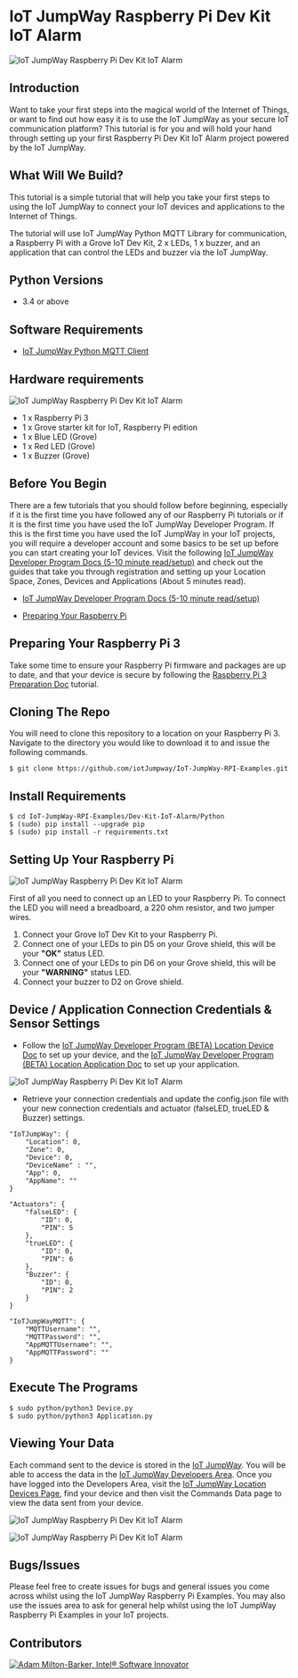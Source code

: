 # IoT JumpWay Raspberry Pi Dev Kit IoT Alarm

![IoT JumpWay Raspberry Pi Dev Kit IoT Alarm](../images/Dev-Kit-IoT-Alarm.png)

## Introduction
Want to take your first steps into the magical world of the Internet of Things, or want to find out how easy it is to use the IoT JumpWay as your secure IoT communication platform? This tutorial is for you and will hold your hand through setting up your first Raspberry Pi Dev Kit IoT Alarm project powered by the IoT JumpWay.

## What Will We Build?

This tutorial is a simple tutorial that will help you take your first steps to using the IoT JumpWay to connect your IoT devices and applications to the Internet of Things.

The tutorial will use IoT JumpWay Python MQTT Library for communication, a Raspberry Pi with a Grove IoT Dev Kit, 2 x LEDs, 1 x buzzer, and an application that can control the LEDs and buzzer via the IoT JumpWay.

## Python Versions

- 3.4 or above

## Software Requirements

- [IoT JumpWay Python MQTT Client](https://github.com/iotJumpway/JumpWayMQTT "IoT JumpWay Python MQTT Client")

## Hardware requirements

![IoT JumpWay Raspberry Pi Dev Kit IoT Alarm](../images/hardware.jpg)

- 1 x Raspberry Pi 3
- 1 x Grove starter kit for IoT, Raspberry Pi edition
- 1 x Blue LED (Grove)
- 1 x Red LED (Grove)
- 1 x Buzzer (Grove)

## Before You Begin

There are a few tutorials that you should follow before beginning, especially if it is the first time you have followed any of our Raspberry Pi tutorials or if it is the first time you have used the IoT JumpWay Developer Program. If this is the first time you have used the IoT JumpWay in your IoT projects, you will require a developer account and some basics to be set up before you can start creating your IoT devices. Visit the following [IoT JumpWay Developer Program Docs (5-10 minute read/setup)](https://github.com/iotJumpway/IoT-JumpWay-Docs/ "IoT JumpWay Developer Program Docs (5-10 minute read/setup)") and check out the guides that take you through registration and setting up your Location Space, Zones, Devices and Applications (About 5 minutes read).

- [IoT JumpWay Developer Program Docs (5-10 minute read/setup)](https://github.com/iotJumpway/IoT-JumpWay-Docs/ "IoT JumpWay Developer Program Docs (5-10 minute read/setup)")

- [Preparing Your Raspberry Pi](https://github.com/iotJumpway/IoT-JumpWay-RPI-Examples/blob/master/_DOCS/1-Raspberry-Pi-Prep.md "Preparing Your Raspberry Pi")

## Preparing Your Raspberry Pi 3

Take some time to ensure your Raspberry Pi firmware and packages are up to date, and that your device is secure by following the [Raspberry Pi 3 Preparation Doc](https://github.com/iotJumpway/IoT-JumpWay-RPI-Examples/blob/master/_DOCS/1-Raspberry-Pi-Prep.md "Raspberry Pi 3 Preparation Doc") tutorial.

## Cloning The Repo

You will need to clone this repository to a location on your Raspberry Pi 3. Navigate to the directory you would like to download it to and issue the following commands.

    $ git clone https://github.com/iotJumpway/IoT-JumpWay-RPI-Examples.git

## Install Requirements

    $ cd IoT-JumpWay-RPI-Examples/Dev-Kit-IoT-Alarm/Python
	$ (sudo) pip install --upgrade pip
    $ (sudo) pip install -r requirements.txt

## Setting Up Your Raspberry Pi

![IoT JumpWay Raspberry Pi Dev Kit IoT Alarm](../images/blinking.jpg)

First of all you need to connect up an LED to your Raspberry Pi. To connect the LED you will need a breadboard, a 220 ohm resistor, and two jumper wires.

1. Connect your Grove IoT Dev Kit to your Raspberry Pi.
2. Connect one of your LEDs to pin D5 on your Grove shield, this will be your **"OK"** status LED.
3. Connect one of your LEDs to pin D6 on your Grove shield, this will be your **"WARNING"** status LED.
4. Connect your buzzer to D2 on Grove shield.

## Device / Application Connection Credentials & Sensor Settings

- Follow the [IoT JumpWay Developer Program (BETA) Location Device Doc](https://github.com/iotJumpway/IoT-JumpWay-Docs/blob/master/4-Location-Devices.md "IoT JumpWay Developer Program (BETA) Location Device Doc") to set up your device, and the [IoT JumpWay Developer Program (BETA) Location Application Doc](https://github.com/iotJumpway/IoT-JumpWay-Docs/blob/master/5-Location-Applications.md "IoT JumpWay Developer Program (BETA) Location Application Doc") to set up your application.

![IoT JumpWay Raspberry Pi Dev Kit IoT Alarm](../../images/main/Device-Creation.png)

- Retrieve your connection credentials and update the config.json file with your new connection credentials and actuator (falseLED, trueLED & Buzzer) settings.

```
"IoTJumpWay": {
    "Location": 0,
    "Zone": 0,
    "Device": 0,
    "DeviceName" : "",
    "App": 0,
    "AppName": ""
}
```

```
"Actuators": {
    "falseLED": {
        "ID": 0,
        "PIN": 5
    },
    "trueLED": {
        "ID": 0,
        "PIN": 6
    },
    "Buzzer": {
        "ID": 0,
        "PIN": 2
    }
}
```

```
"IoTJumpWayMQTT": {
    "MQTTUsername": "",
    "MQTTPassword": "",
    "AppMQTTUsername": "",
    "AppMQTTPassword": ""
}
```

## Execute The Programs

    $ sudo python/python3 Device.py
    $ sudo python/python3 Application.py

## Viewing Your Data

Each command sent to the device is stored in the [IoT JumpWay](https://iot.techbubbletechnologies.com/ "IoT JumpWay"). You will be able to access the data in the [IoT JumpWay Developers Area](https://iot.techbubbletechnologies.com/developers/dashboard/ "IoT JumpWay Developers Area"). Once you have logged into the Developers Area, visit the [IoT JumpWay Location Devices Page](https://iot.techbubbletechnologies.com/developers/location-devices "Location Devices page"), find your device and then visit the Commands Data page to view the data sent from your device.

![IoT JumpWay Raspberry Pi Dev Kit IoT Alarm](../../images/main/SensorData.png)

![IoT JumpWay Raspberry Pi Dev Kit IoT Alarm](../../images/main/WarningData.png)

## Bugs/Issues

Please feel free to create issues for bugs and general issues you come across whilst using the IoT JumpWay Raspberry Pi Examples. You may also use the issues area to ask for general help whilst using the IoT JumpWay Raspberry Pi Examples in your IoT projects.

## Contributors

[![Adam Milton-Barker, Intel® Software Innovator](../../images/main/Intel-Software-Innovator.jpg)](https://github.com/AdamMiltonBarker)